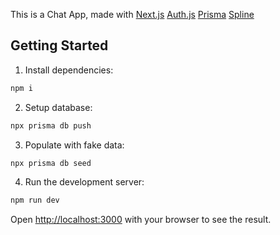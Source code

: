 This is a Chat App, made with [Next.js](https://nextjs.org) [Auth.js](https://nextjs.dev) [Prisma](https://prisma.io) [Spline](http://spline.design)

## Getting Started

1. Install dependencies:

```bash
npm i
```

2. Setup database:

```bash
npx prisma db push
```

3. Populate with fake data:

```bash
npx prisma db seed
```

4. Run the development server:

```bash
npm run dev
```

Open [http://localhost:3000](http://localhost:3000) with your browser to see the result.
